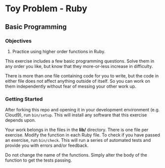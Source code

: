 # Toy Problem - Ruby

## Basic Programming

### Objectives

1. Practice using higher order functions in Ruby.

This exercise includes a few basic programming questions. Solve them in any order you like, but know that they more-or-less increase in difficulty.

There is more than one file containing code for you to write, but the code in either file does not affect anything outside of itself. So you can work on them independently without fear of messing your other work up.

### Getting Started

After forking this repo and opening it in your development environment (e.g. Cloud9), run `bin/setup`. This will install any software that this exercise depends upon.

Your work belongs in the files in the **lib/** directory. There is one file per exercise. Modify the function in each Ruby file. To check if you have passed an exercise, run `bin/check`. This will run a series of automated tests and provide you with errors and/or feedback.

Do not change the name of the functions. Simply alter the body of the function to get the tests passing.